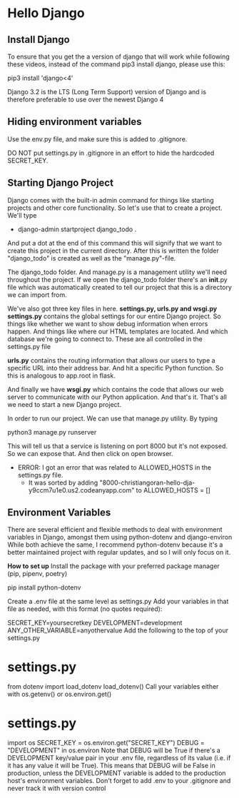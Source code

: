# Hello Django

## Install Django

To ensure that you get the a version of django that will work while following these videos, instead of the command pip3 install django, please use this:

pip3 install 'django<4'

Django 3.2 is the LTS (Long Term Support) version of Django and is therefore preferable to use over the newest Django 4

## Hiding environment variables

Use the env.py file, and make sure this is added to .gitignore.

DO NOT put settings.py in .gitignore in an effort to hide the hardcoded SECRET_KEY.

## Starting Django Project

Django comes with the built-in admin command for things like starting projects
and other core functionality.
So let's use that to create a project.
We'll type

- django-admin startproject django_todo .

And put a dot at the end of this command this will signify that we want to create
this project in the current directory.
After this is written the folder "django_todo" is created as well as the "manage.py"-file.

The django_todo folder.
And manage.py is a management utility we'll need throughout the project.
If we open the django_todo folder there's an **init**.py file which was automatically
created to tell our project that this is a directory we can import from.

We've also got three key files in here.
**settings.py, urls.py and wsgi.py**
**settings.py** contains the global settings for our entire Django project. So things like whether we want to show debug information when errors happen.
And things like where our HTML templates are located. And which database we're going to connect to.
These are all controlled in the settings.py file

**urls.py** contains the routing information that allows our users to type a specific
URL into their address bar. And hit a specific Python function. So this is analogous to app.root in flask.

And finally we have **wsgi.py** which contains the code that allows our web server to communicate with our Python application.
And that's it. That's all we need to start a new Django project.

In order to run our project. We can use that manage.py utility.
By typing

python3 manage.py runserver

This will tell us that a service is listening on port 8000 but it's not exposed.
So we can expose that. And then click on open browser.

- ERROR: I got an error that was related to ALLOWED_HOSTS in the settings.py file.
    - It was sorted by adding "8000-christiangoran-hello-dja-y9ccm7u1e0.us2.codeanyapp.com" to ALLOWED_HOSTS = []

## Environment Variables
There are several efficient and flexible methods to deal with environment variables in Django, amongst them
using python-dotenv and django-environ
While both achieve the same, I recommend python-dotenv because it's a better maintained project with
regular updates, and so I will only focus on it.

**How to set up**
Install the package with your preferred package manager (pip, pipenv, poetry)

pip install python-dotenv 

Create a .env file at the same level as settings.py
Add your variables in that file as needed, with this format (no quotes required):

SECRET_KEY=yoursecretkey 
DEVELOPMENT=development 
ANY_OTHER_VARIABLE=anyothervalue 
Add the following to the top of your settings.py

# settings.py
from dotenv import load_dotenv 
load_dotenv() 
Call your variables either with os.getenv() or os.environ.get()
# settings.py
import os 
SECRET_KEY = os.environ.get("SECRET_KEY") 
DEBUG = "DEVELOPMENT" in os.environ 
Note that DEBUG will be True if there's a DEVELOPMENT key/value pair in your .env file, regardless of
its value (i.e. if it has any value it will be True).
This means that DEBUG will be False in production, unless the DEVELOPMENT variable is added to the
production host's environment variables.
Don't forget to add .env to your .gitignore and never track it with version control